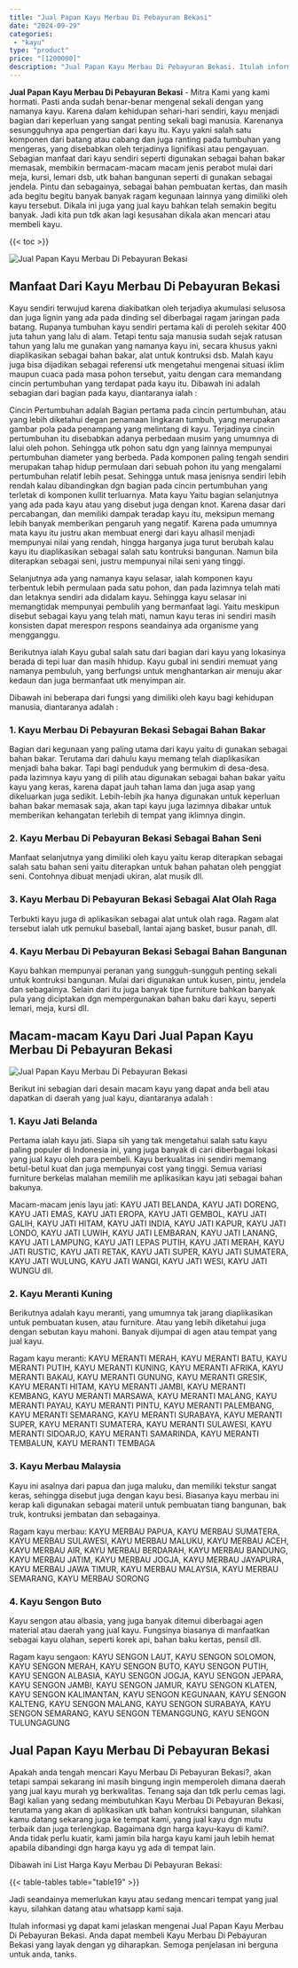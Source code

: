 ```yaml
---
title: "Jual Papan Kayu Merbau Di Pebayuran Bekasi"
date: "2024-09-29"
categories:
 - "kayu"
type: "product"
price: "[1200000]"
description: "Jual Papan Kayu Merbau Di Pebayuran Bekasi. Itulah informasi yg dapat kami jelaskan mengenai Jual Papan Kayu Merbau Di Pebayuran Bekasi. Anda dapat membeli K..."
---
```


**Jual Papan Kayu Merbau Di Pebayuran Bekasi** - Mitra Kami yang kami hormati. Pasti anda sudah benar-benar mengenal sekali dengan yang namanya kayu. Karena dalam kehidupan sehari-hari sendiri, kayu menjadi bagian dari keperluan yang sangat penting sekali bagi manusia. Karenanya sesungguhnya apa pengertian dari kayu itu. Kayu yakni salah satu komponen dari batang atau cabang dan juga ranting pada tumbuhan yang mengeras, yang disebabkan oleh terjadinya lignifikasi atau pengayuan. Sebagian manfaat dari kayu sendiri seperti digunakan sebagai bahan bakar memasak, membikin bermacam-macam macam jenis perabot mulai dari meja, kursi, lemari dsb, utk bahan bangunan seperti di gunakan sebagai jendela. Pintu dan sebagainya, sebagai bahan pembuatan kertas, dan masih ada begitu begitu banyak banyak ragam kegunaan lainnya yang dimiliki oleh kayu tersebut. Dikala ini juga yang jual kayu bahkan telah semakin begitu banyak. Jadi kita pun tdk akan lagi kesusahan dikala akan mencari atau membeli kayu.

{{< toc >}}

![Jual Papan Kayu Merbau Di Pebayuran Bekasi](/images/kayu/kayu17.jpg)

## Manfaat Dari Kayu Merbau Di Pebayuran Bekasi

Kayu sendiri terwujud karena diakibatkan oleh terjadiya akumulasi selusosa dan juga lignin yang ada pada dinding sel diberbagai ragam jaringan pada batang. Rupanya tumbuhan kayu sendiri pertama kali di peroleh sekitar 400 juta tahun yang lalu di alam. Tetapi tentu saja manusia sudah sejak ratusan tahun yang lalu me gunakan yang namanya kayu ini, secara khusus yakni diaplikasikan sebagai bahan bakar, alat untuk kontruksi dsb. Malah kayu juga bisa dijadikan sebagai referensi utk mengetahui mengenai situasi iklim maupun cuaca pada masa pohon tersebut, yaitu dengan cara memandang cincin pertumbuhan yang terdapat pada kayu itu. Dibawah ini adalah sebagian dari bagian pada kayu, diantaranya ialah :

Cincin Pertumbuhan adalah Bagian pertama pada cincin pertumbuhan, atau yang lebih diketahui degan penamaan lingkaran tumbuh, yang merupakan gambar pola pada penampang yang melintang di kayu. Terjadinya cincin pertumbuhan itu disebabkan adanya perbedaan musim yang umumnya di lalui oleh pohon. Sehingga utk pohon satu dgn yang lainnya mempunyai pertumbuhan diameter yang berbeda. Pada komponen paling tengah sendiri merupakan tahap hidup permulaan dari sebuah pohon itu yang mengalami pertumbuhan relatif lebih pesat. Sehingga untuk masa jenisnya sendiri lebih rendah kalau dibandingkan dgn bagian pada cincin pertumbuhan yang terletak di komponen kullit terluarnya. Mata kayu Yaitu bagian selanjutnya yang ada pada kayu atau yang disebut juga dengan knot. Karena dasar dari percabangan, dan memiliki dampak teradap kayu itu, meksipun memang lebih banyak memberikan pengaruh yang negatif. Karena pada umumnya mata kayu itu justru akan membuat energi dari kayu alhasil menjadi mempunyai nilai yang rendah, hingga harganya juga turut berubah kalau kayu itu diaplikasikan sebagai salah satu kontruksi bangunan. Namun bila diterapkan sebagai seni, justru mempunyai nilai seni yang tinggi.

Selanjutnya ada yang namanya kayu selasar, ialah komponen kayu terbentuk lebih permulaan pada satu pohon, dan pada lazimnya telah mati dan letaknya sendiri ada didalam kayu. Sehingga kayu selasar ini memangtidak mempunyai pembulih yang bermanfaat lagi. Yaitu meskipun disebut sebagai kayu yang telah mati, namun kayu teras ini sendiri masih konsisten dapat merespon respons seandainya ada organisme yang mengganggu.

Berikutnya ialah Kayu gubal salah satu dari bagian dari kayu yang lokasinya berada di tepi luar dan masih hhidup. Kayu gubal ini sendiri memuat yang namanya pembuluh, yang berfungsi untuk menghantarkan air menuju akar kedaun dan juga bermanfaat utk menyimpan air.

Dibawah ini beberapa dari fungsi yang dimiliki oleh kayu bagi kehidupan manusia, diantaranya adalah :

### 1\. Kayu Merbau Di Pebayuran Bekasi Sebagai Bahan Bakar

Bagian dari kegunaan yang paling utama dari kayu yaitu di gunakan sebagai bahan bakar. Terutama dari dahulu kayu memang telah diaplikasikan menjadi baha bakar. Tapi bagi penduduk yang bermukim di desa-desa. pada lazimnya kayu yang di pilih atau digunakan sebagai bahan bakar yaitu kayu yang keras, karena dapat jauh tahan lama dan juga asap yang dikeluarkan juga sedikit. Lebih-lebih jka hanya digunakan untuk keperluan bahan bakar memasak saja, akan tapi kayu juga lazimnya dibakar untuk memberikan kehangatan terlebih di tempat yang iklimnya dingin.

### 2\. Kayu Merbau Di Pebayuran Bekasi Sebagai Bahan Seni

Manfaat selanjutnya yang dimiliki oleh kayu yaitu kerap diterapkan sebagai salah satu bahan seni yaitu diterapkan untuk bahan pahatan oleh penggiat seni. Contohnya dibuat menjadi ukiran, alat musik dll.

### 3\. Kayu Merbau Di Pebayuran Bekasi Sebagai Alat Olah Raga

Terbukti kayu juga di aplikasikan sebagai alat untuk olah raga. Ragam alat tersebut ialah utk pemukul baseball, lantai ajang basket, busur panah, dll.

### 4\. Kayu Merbau Di Pebayuran Bekasi Sebagai Bahan Bangunan

Kayu bahkan mempunyai peranan yang sungguh-sungguh penting sekali untuk kontruksi bangunan. Mulai dari digunakan untuk kusen, pintu, jendela dan sebagainya. Selain dari itu juga banyak tipe furniture bahkan banyak pula yang diciptakan dgn mempergunakan bahan baku dari kayu, seperti lemari, meja, kursi dll.

## Macam-macam Kayu Dari Jual Papan Kayu Merbau Di Pebayuran Bekasi

![Jual Papan Kayu Merbau Di Pebayuran Bekasi](/images/kayu/kayu9.jpg)

Berikut ini sebagian dari desain macam kayu yang dapat anda beli atau dapatkan di daerah yang jual kayu, diantaranya adalah :

### 1\. Kayu Jati Belanda

Pertama ialah kayu jati. Siapa sih yang tak mengetahui salah satu kayu paling populer di Indonesia ini, yang juga banyak di cari diberbagai lokasi yang jual kayu oleh para pembeli. Kayu berkualitas ini sendiri memang betul-betul kuat dan juga mempunyai cost yang tinggi. Semua variasi furniture berkelas malahan memilih me aplikasikan kayu jati sebagai bahan bakunya.

Macam-macam jenis layu jati: KAYU JATI BELANDA, KAYU JATI DORENG, KAYU JATI EMAS, KAYU JATI EROPA, KAYU JATI GEMBOL, KAYU JATI GALIH, KAYU JATI HITAM, KAYU JATI INDIA, KAYU JATI KAPUR, KAYU JATI LONDO, KAYU JATI LUWIH, KAYU JATI LEMBARAN, KAYU JATI LANANG, KAYU JATI LAMPUNG, KAYU JATI LEPAS PUTIH, KAYU JATI MERAH, KAYU JATI RUSTIC, KAYU JATI RETAK, KAYU JATI SUPER, KAYU JATI SUMATERA, KAYU JATI WULUNG, KAYU JATI WANGI, KAYU JATI WESI, KAYU JATI WUNGU dll.

### 2\. Kayu Meranti Kuning

Berikutnya adalah kayu meranti, yang umumnya tak jarang diaplikasikan untuk pembuatan kusen, atau furniture. Atau yang lebih diketahui juga dengan sebutan kayu mahoni. Banyak dijumpai di agen atau tempat yang jual kayu.

Ragam kayu meranti: KAYU MERANTI MERAH, KAYU MERANTI BATU, KAYU MERANTI PUTIH, KAYU MERANTI KUNING, KAYU MERANTI AFRIKA, KAYU MERANTI BAKAU, KAYU MERANTI GUNUNG, KAYU MERANTI GRESIK, KAYU MERANTI HITAM, KAYU MERANTI JAMBI, KAYU MERANTI KEMBANG, KAYU MERANTI MARSAWA, KAYU MERANTI MALANG, KAYU MERANTI PAYAU, KAYU MERANTI PINTU, KAYU MERANTI PALEMBANG, KAYU MERANTI SEMARANG, KAYU MERANTI SURABAYA, KAYU MERANTI SUPER, KAYU MERANTI SUMATERA, KAYU MERANTI SULAWESI, KAYU MERANTI SIDOARJO, KAYU MERANTI SAMARINDA, KAYU MERANTI TEMBALUN, KAYU MERANTI TEMBAGA

### 3\. Kayu Merbau Malaysia

Kayu ini asalnya dari papua dan juga maluku, dan memiliki tekstur sangat keras, sehingga disebut juga dengan kayu besi. Biasanya kayu merbau ini kerap kali digunakan sebagai materil untuk pembuatan tiang bangunan, bak truk, kontruksi jembatan dan sebagainya.

Ragam kayu merbau: KAYU MERBAU PAPUA, KAYU MERBAU SUMATERA, KAYU MERBAU SULAWESI, KAYU MERBAU MALUKU, KAYU MERBAU ACEH, KAYU MERBAU AIR, KAYU MERBAU BERDARAH, KAYU MERBAU BANDUNG, KAYU MERBAU JATIM, KAYU MERBAU JOGJA, KAYU MERBAU JAYAPURA, KAYU MERBAU JAWA TIMUR, KAYU MERBAU MALAYSIA, KAYU MERBAU SEMARANG, KAYU MERBAU SORONG

### 4\. Kayu Sengon Buto

Kayu sengon atau albasia, yang juga banyak ditemui diberbagai agen material atau daerah yang jual kayu. Fungsinya biasanya di manfaatkan sebagai kayu olahan, seperti korek api, bahan baku kertas, pensil dll.

Ragam kayu sengaon: KAYU SENGON LAUT, KAYU SENGON SOLOMON, KAYU SENGON MERAH, KAYU SENGON BUTO, KAYU SENGON PUTIH, KAYU SENGON ALBASIA, KAYU SENGON JOGJA, KAYU SENGON JEPARA, KAYU SENGON JAMBI, KAYU SENGON JAMUR, KAYU SENGON KLATEN, KAYU SENGON KALIMANTAN, KAYU SENGON KEGUNAAN, KAYU SENGON KALTENG, KAYU SENGON MALANG, KAYU SENGON SURABAYA, KAYU SENGON SEMARANG, KAYU SENGON TEMANGGUNG, KAYU SENGON TULUNGAGUNG

## Jual Papan Kayu Merbau Di Pebayuran Bekasi

Apakah anda tengah mencari Kayu Merbau Di Pebayuran Bekasi?, akan tetapi sampai sekarang ini masih bingung ingin memperoleh dimana daerah yang jual kayu murah yg berkwalitas. Tenang saja dan tdk perlu cemas lagi. Bagi kalian yang sedang membutuhkan Kayu Merbau Di Pebayuran Bekasi, terutama yang akan di aplikasikan utk bahan kontruksi bangunan, silahkan kamu datang sekarang juga ke tempat kami, yang jual kayu dgn mutu terbaik dan juga terlengkap. Bagaimana dgn harga kayu-kayu di kami?. Anda tidak perlu kuatir, kami jamin bila harga kayu kami jauh lebih hemat apabila dibandingi dgn harga kayu yg ada di tempat lain.

Dibawah ini List Harga Kayu Merbau Di Pebayuran Bekasi:

{{< table-tables table="table19" >}}

Jadi seandainya memerlukan kayu atau sedang mencari tempat yang jual kayu, silahkan datang atau whatsapp kami saja.

Itulah informasi yg dapat kami jelaskan mengenai Jual Papan Kayu Merbau Di Pebayuran Bekasi. Anda dapat membeli Kayu Merbau Di Pebayuran Bekasi yang layak dengan yg diharapkan. Semoga penjelasan ini berguna untuk anda, tanks.
